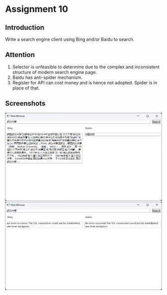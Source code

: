 # Assignment 10

## Introduction

Write a search engine client using Bing and/or Baidu to search.

## Attention

1. Selector is unfeasible to determine due to the complex and inconsistent structure of modern search engine page.
2. Baidu has anti-spider mechanism.
3. Register for API can cost money and is hence not adopted. Spider is in place of that.

## Screenshots

![whu](./screenshots/whu.png)
![no-internet](./screenshots/no-internet.png)
